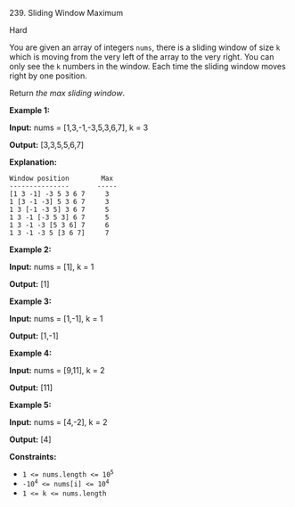 239\. Sliding Window Maximum

Hard

You are given an array of integers `nums`, there is a sliding window of size `k` which is moving from the very left of the array to the very right. You can only see the `k` numbers in the window. Each time the sliding window moves right by one position.

Return _the max sliding window_.

**Example 1:**

**Input:** nums = \[1,3,-1,-3,5,3,6,7\], k = 3

**Output:** \[3,3,5,5,6,7\]

**Explanation:**

    Window position        Max
    ---------------       -----
    [1 3 -1] -3 5 3 6 7     3
    1 [3 -1 -3] 5 3 6 7     3
    1 3 [-1 -3 5] 3 6 7     5
    1 3 -1 [-3 5 3] 6 7     5
    1 3 -1 -3 [5 3 6] 7     6
    1 3 -1 -3 5 [3 6 7]     7 

**Example 2:**

**Input:** nums = \[1\], k = 1

**Output:** \[1\] 

**Example 3:**

**Input:** nums = \[1,-1\], k = 1

**Output:** \[1,-1\] 

**Example 4:**

**Input:** nums = \[9,11\], k = 2

**Output:** \[11\] 

**Example 5:**

**Input:** nums = \[4,-2\], k = 2

**Output:** \[4\] 

**Constraints:**

*   <code>1 <= nums.length <= 10<sup>5</sup></code>
*   <code>-10<sup>4</sup> <= nums[i] <= 10<sup>4</sup></code>
*   `1 <= k <= nums.length`